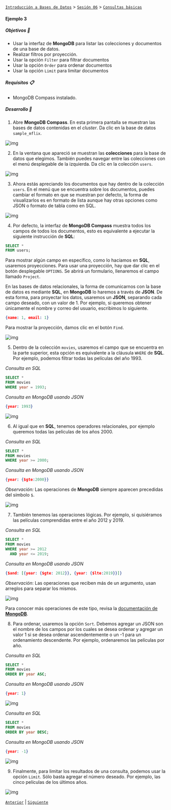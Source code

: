 [`Introducción a Bases de Datos`](../../../README.md) > [`Sesión 06`](../../README.md) > [`Consultas básicas`](../README.md)

#### Ejemplo 3

##### Objetivos 🎯

- Usar la interfaz de **MongoDB** para listar las colecciones y documentos de una base de datos.
- Realizar filtros por proyección.
- Usar la opción `Filter` para filtrar documentos
- Usar la opción `Order` para ordenar documentos
- Usar la opción `Limit` para limitar documentos

##### Requisitos 📋

- MongoDB Compass instalado.

##### Desarrollo 🚀

1. Abre **MongoDB Compass**. En esta primera pantalla se muestran las bases de datos contenidas en el *cluster*. Da clic en la base de datos `sample_mflix`.

![img](../../imagenes/img20.png)

2. En la ventana que apareció se muestran las **colecciones** para la base de datos que elegimos. También puedes navegar entre las colecciones con el menú desplegable de la izquierda. Da clic en la colección `users`.

![img](../../imagenes/img21.png)

3. Ahora estás apreciando los documentos que hay dentro de la colección `users`. En el menú que se encuentra sobre los documentos, puedes cambiar el formato en que se muestran por defecto, la forma de visualizarlos es en formato de lista aunque hay otras opciones como JSON o formato de tabla como en SQL.

![img](../../imagenes/img22.png)

4. Por defecto, la interfaz de **MongoDB Compass** muestra todos los campos de todos los documentos, esto es equivalente a ejecutar la siguiente instrucción de **SQL**:

```sql
SELECT *
FROM users;
```

Para mostrar algún campo en específico, como lo hacíamos en **SQL**, usaremos proyecciones. Para usar una proyección, hay que dar clic en el botón desplegable `OPTIONS`. Se abrirá un formulario, llenaremos el campo llamado `Project`.

En las bases de datos relacionales, la forma de comunicarnos con la base de datos es mediante **SQL**, en **MongoDB** lo haremos a través de **JSON**. De esta forma, para proyectar los datos, usaremos un **JSON**, separando cada campo deseado, con un valor de 1. Por ejemplo, si queremos obtener únicamente el nombre y correo del usuario, escribimos lo siguiente.

```json
{name: 1, email: 1}
```

Para mostrar la proyección, damos clic en el botón `Find`.

![img](../../imagenes/img23.png)

5. Dentro de la colección `movies`, usaremos el campo que se encuentra en la parte superior, esta opción es equivalente a la cláusula `WHERE` de **SQL**. Por ejemplo, podemos filtrar todas las películas del año 1993.

*Consulta en SQL*

```sql
SELECT *
FROM movies
WHERE year = 1993;
```

*Consulta en MongoDB usando JSON*

```json
{year: 1993}
```

![img](../../imagenes/img24.png)

6. Al igual que en **SQL**, tenemos operadores relacionales, por ejemplo queremos todas las películas de los años 2000.

*Consulta en SQL*

```sql
SELECT *
FROM movies
WHERE year >= 2000;
```

*Consulta en MongoDB usando JSON*

```json
{year: {$gte:2000}}
```

*Observación:* Las operaciones de **MongoDB** siempre aparecen precedidas del símbolo `$`.

![img](../../imagenes/img25.png)

7. También tenemos las operaciones lógicas. Por ejemplo, si quisiéramos las películas comprendidas entre el año 2012 y 2019. 

*Consulta en SQL*

```sql
SELECT *
FROM movies
WHERE year >= 2012
  AND year <= 2019;
```

*Consulta en MongoDB usando JSON*

```json
{$and: [{year: {$gte: 2012}}, {year: {$lte:2019}}]}
```

*Observación*: Las operaciones que reciben más de un argumento, usan arreglos para separar los mismos.

![img](../../imagenes/img26.png)

Para conocer más operaciones de este tipo, revisa la [documentación de **MongoDB**](https://www.mongodb.com/docs/manual/reference/operator/query/).

8. Para ordenar, usaremos la opción `Sort`. Debemos agregar un JSON son el nombre de los campos por los cuales se desea ordenar y agregar un valor 1 si se desea ordenar ascendentemente o un -1 para un ordenamiento descendente. Por ejemplo, ordenaremos las películas por año.

*Consulta en SQL*

```sql
SELECT *
FROM movies
ORDER BY year ASC;
```

*Consulta en MongoDB usando JSON*

```json
{year: 1}
```

![img](../../imagenes/img27.png)

*Consulta en SQL*

```sql
SELECT *
FROM movies
ORDER BY year DESC;
```

*Consulta en MongoDB usando JSON*

```json
{year: -1}
```

![img](../../imagenes/img28.png)

9. Finalmente, para limitar los resultados de una consulta, podemos usar la opción `Limit`. Sólo basta agregar el número deseado. Por ejemplo, las cinco películas de los últimos años.

![img](../../imagenes/img29.png)

[`Anterior`](../README.md) | [`Siguiente`](../reto01/README.md)
